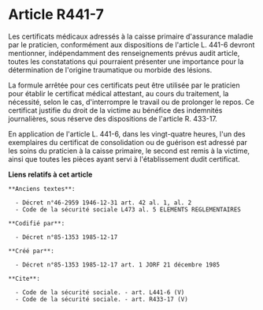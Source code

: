 # Article R441-7

Les certificats médicaux adressés à la caisse primaire d'assurance maladie par le praticien, conformément aux dispositions de
l'article L. 441-6 devront mentionner, indépendamment des renseignements prévus audit article, toutes les constatations qui
pourraient présenter une importance pour la détermination de l'origine traumatique ou morbide des lésions. 

La formule arrêtée pour ces certificats peut être utilisée par le praticien pour établir le certificat médical attestant, au
cours du traitement, la nécessité, selon le cas, d'interrompre le travail ou de prolonger le repos. Ce certificat justifie du
droit de la victime au bénéfice des indemnités journalières, sous réserve des dispositions de l'article R. 433-17. 

En application de l'article L. 441-6, dans les vingt-quatre heures, l'un des exemplaires du certificat de consolidation ou de
guérison est adressé par les soins du praticien à la caisse primaire, le second est remis à la victime, ainsi que toutes les
pièces ayant servi à l'établissement dudit certificat.

**Liens relatifs à cet article**

	**Anciens textes**:

	  - Décret n°46-2959 1946-12-31 art. 42 al. 1, al. 2
	  - Code de la sécurité sociale L473 al. 5 ELEMENTS REGLEMENTAIRES

	**Codifié par**:

	  - Décret n°85-1353 1985-12-17

	**Créé par**:

	  - Décret n°85-1353 1985-12-17 art. 1 JORF 21 décembre 1985

	**Cite**:

	  - Code de la sécurité sociale. - art. L441-6 (V)
	  - Code de la sécurité sociale. - art. R433-17 (V)
